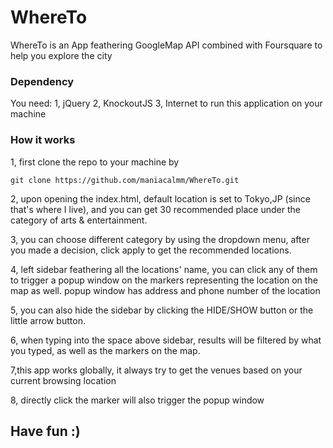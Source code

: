 # WhereTo
WhereTo is an App feathering GoogleMap API combined with Foursquare to help you explore the city

### Dependency
You need:
1, jQuery
2, KnockoutJS
3, Internet
to run this application on your machine

### How it works
1, first clone the repo to your machine by
~~~
git clone https://github.com/maniacalmm/WhereTo.git
~~~

2, upon opening the index.html, default location is set to Tokyo,JP (since that's where I live), and you can get 30 recommended place under the category of arts & entertainment.

3, you can choose different category by using the dropdown menu, after you made a decision, click apply to get the recommended locations.

4, left sidebar feathering all the locations' name, you can click any of them to trigger a popup window on the markers representing the location on the map as well. popup window has address and phone number of the location

5, you can also hide the sidebar by clicking the HIDE/SHOW button or the little arrow button.

6, when typing into the space above sidebar, results will be filtered by what you typed, as well as the markers on the map.

7,this app works globally, it always try to get the venues based on your current browsing location

8, directly click the marker will also trigger the popup window

## Have fun :)